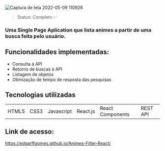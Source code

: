 ![Captura de tela 2022-05-09 110926](https://user-images.githubusercontent.com/57186828/167428779-59549e80-3f94-4764-9ffa-eb67b2a2cc5c.png)

> Status: Completo ✅
> 
### Uma Single Page Aplication que lista animes a partir de uma busca feita pelo usuário.

## Funcionalidades implementadas:
+ Consulta à API
+ Retorno de buscas à API
+ Listagem de objetos
+ Otimização de tempo de resposta das pesquisas

## Tecnologias utilizadas

<table>
  <tr>
    <td> HTML5 </td>
    <td> CSS3 </td>
    <td> Javascript </td>
    <td> React.js </td>
    <td> React Components </td>
    <td> REST API </td>
  </tr>
</table>

## Link de acesso:

https://edgarffgomes.github.io/Animes-Filter-React/
